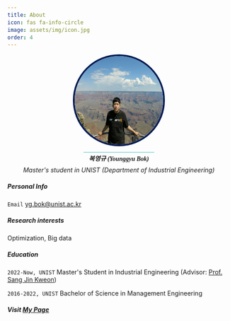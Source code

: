 ```yaml
---
title: About
icon: fas fa-info-circle
image: assets/img/icon.jpg
order: 4
---
```

<style>
@import url('https://fonts.googleapis.com/css2?family=Merriweather&display=swap');
@import url('https://fonts.googleapis.com/css2?family=Merriweather&family=Nanum+Gothic:wght@700&display=swap');
#zoom > a {
	display: block;
	width: 200px;
	height: 200px;
	margin: 0 auto;
	border-radius: 50%;
	border: 4px solid rgb(0,27,84);
	overflow: hidden;
	-webkit-transform: translateZ(0);
	transform: translateZ(0); /* fixed the zoom in Safari */
	transition: border-color 0.35s ease-in-out;
}
#zoom > a:hover {
	border-color: rgb(68,193,196);
}
img {
	width: 100%;
	height: 100%;
	margin: 0 !important;
	transition: -webkit-transform 0.5s;
	transition: transform 0.5s;
	transition: transform 0.5s, -webkit-transform 0.5s;
}
img:hover {
	-webkit-transform: scale(1.3);
	transform: scale(1.3);
} /* #avatar */
</style>

<div class="container" style="text-align: center;">
	<div id="zoom">
		<a href="https://duckbankbok.com" target="_blank"><img src="../assets/img/profile.jpg" /></a>
	</div>
    <div style="display: inline-block; background-color: rgb(68,193,196); height: 1px; width: 160px;"></div>
    <h5 style="margin-top: 0; margin-bottom: 0.5rem; font-family: 'Merriweather', 'Nanum Gothic', serif;" >복영규 (Younggyu Bok)</h5>
    <h6 style="margin: 0;">Master's student in UNIST (Department of Industrial Engineering)</h6>
</div>

##### Personal Info

`Email` <a href="mailto:yg.bok@unist.ac.kr">yg.bok@unist.ac.kr</a>

##### Research interests

Optimization, Big data

##### Education

`2022-Now, UNIST`
Master's Student in Industrial Engineering (Advisor: [Prof. Sang Jin Kweon](https://scholar.google.co.kr/citations?user=R9V5FPgAAAAJ&hl=ko&oi=ao))

`2016-2022, UNIST`
Bachelor of Science in Management Engineering

##### Visit [My Page](https://duckbankbok.com)